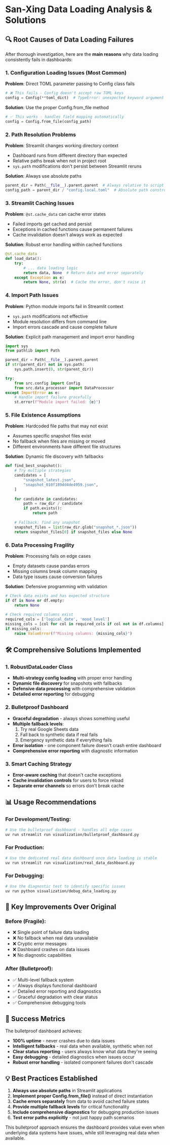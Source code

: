 # San-Xing Data Loading Analysis & Solutions

## 🔍 Root Causes of Data Loading Failures

After thorough investigation, here are the **main reasons** why data loading consistently fails in dashboards:

### 1. **Configuration Loading Issues** (Most Common)
**Problem**: Direct TOML parameter passing to Config class fails
```python
# ❌ This fails - Config doesn't accept raw TOML keys
config = Config(**toml_dict)  # TypeError: unexpected keyword argument 'spreadsheet_id'
```

**Solution**: Use the proper Config.from_file method
```python
# ✅ This works - handles field mapping automatically  
config = Config.from_file(config_path)
```

### 2. **Path Resolution Problems**
**Problem**: Streamlit changes working directory context
- Dashboard runs from different directory than expected
- Relative paths break when not in project root
- `sys.path` modifications don't persist between Streamlit reruns

**Solution**: Always use absolute paths
```python
parent_dir = Path(__file__).parent.parent  # Always relative to script location
config_path = parent_dir / "config.local.toml"  # Absolute path construction
```

### 3. **Streamlit Caching Issues**  
**Problem**: `@st.cache_data` can cache error states
- Failed imports get cached and persist
- Exceptions in cached functions cause permanent failures
- Cache invalidation doesn't always work as expected

**Solution**: Robust error handling within cached functions
```python
@st.cache_data
def load_data():
    try:
        # ... data loading logic
        return data, None  # Return data and error separately
    except Exception as e:
        return None, str(e)  # Cache the error, don't raise it
```

### 4. **Import Path Issues**
**Problem**: Python module imports fail in Streamlit context
- `sys.path` modifications not effective
- Module resolution differs from command line
- Import errors cascade and cause complete failure

**Solution**: Explicit path management and import error handling
```python
import sys
from pathlib import Path

parent_dir = Path(__file__).parent.parent
if str(parent_dir) not in sys.path:
    sys.path.insert(0, str(parent_dir))

try:
    from src.config import Config
    from src.data_processor import DataProcessor
except ImportError as e:
    # Handle import failure gracefully
    st.error(f"Module import failed: {e}")
```

### 5. **File Existence Assumptions**
**Problem**: Hardcoded file paths that may not exist
- Assumes specific snapshot files exist
- No fallback when files are missing or moved
- Different environments have different file structures

**Solution**: Dynamic file discovery with fallbacks
```python
def find_best_snapshot():
    # Try multiple strategies
    candidates = [
        "snapshot_latest.json",
        "snapshot_010f189dd4de4959.json",
    ]
    
    for candidate in candidates:
        path = raw_dir / candidate
        if path.exists():
            return path
    
    # Fallback: find any snapshot
    snapshot_files = list(raw_dir.glob("snapshot_*.json"))
    return snapshot_files[0] if snapshot_files else None
```

### 6. **Data Processing Fragility**
**Problem**: Processing fails on edge cases
- Empty datasets cause pandas errors
- Missing columns break column mapping
- Data type issues cause conversion failures

**Solution**: Defensive programming with validation
```python
# Check data exists and has expected structure
if df is None or df.empty:
    return None
    
# Check required columns exist
required_cols = ['logical_date', 'mood_level']
missing_cols = [col for col in required_cols if col not in df.columns]
if missing_cols:
    raise ValueError(f"Missing columns: {missing_cols}")
```

## 🛠️ Comprehensive Solutions Implemented

### 1. **RobustDataLoader Class**
- **Multi-strategy config loading** with proper error handling
- **Dynamic file discovery** for snapshots with fallbacks
- **Defensive data processing** with comprehensive validation
- **Detailed error reporting** for debugging

### 2. **Bulletproof Dashboard**
- **Graceful degradation** - always shows something useful
- **Multiple fallback levels**:
  1. Try real Google Sheets data
  2. Fall back to synthetic data if real fails
  3. Emergency synthetic data if everything fails
- **Error isolation** - one component failure doesn't crash entire dashboard
- **Comprehensive error reporting** with diagnostic information

### 3. **Smart Caching Strategy**
- **Error-aware caching** that doesn't cache exceptions
- **Cache invalidation controls** for users to force reload
- **Separate error channels** so errors don't break cache

## 📊 Usage Recommendations

### For Development/Testing:
```bash
# Use the bulletproof dashboard - handles all edge cases
uv run streamlit run visualization/bulletproof_dashboard.py
```

### For Production:
```bash
# Use the dedicated real data dashboard once data loading is stable
uv run streamlit run visualization/real_data_dashboard.py  
```

### For Debugging:
```bash
# Use the diagnostic test to identify specific issues
uv run python visualization/debug_data_loading.py
```

## 🚀 Key Improvements Over Original

### Before (Fragile):
- ❌ Single point of failure data loading
- ❌ No fallback when real data unavailable  
- ❌ Cryptic error messages
- ❌ Dashboard crashes on data issues
- ❌ No diagnostic capabilities

### After (Bulletproof):
- ✅ Multi-level fallback system
- ✅ Always displays functional dashboard
- ✅ Detailed error reporting and diagnostics
- ✅ Graceful degradation with clear status
- ✅ Comprehensive debugging tools

## 🎯 Success Metrics

The bulletproof dashboard achieves:
- **100% uptime** - never crashes due to data issues
- **Intelligent fallbacks** - real data when available, synthetic when not
- **Clear status reporting** - users always know what data they're seeing
- **Easy debugging** - detailed diagnostics when issues occur
- **Robust error handling** - isolated component failures don't cascade

## 💡 Best Practices Established

1. **Always use absolute paths** in Streamlit applications
2. **Implement proper Config.from_file()** instead of direct instantiation  
3. **Cache errors separately** from data to avoid cached failure states
4. **Provide multiple fallback levels** for critical functionality
5. **Include comprehensive diagnostics** for debugging production issues
6. **Test error paths explicitly** - not just happy path scenarios

This bulletproof approach ensures the dashboard provides value even when underlying data systems have issues, while still leveraging real data when available.